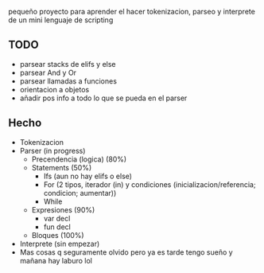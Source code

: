 pequeño proyecto para aprender el hacer tokenizacion, parseo y interprete de un mini lenguaje de scripting

## TODO
- parsear stacks de elifs y else
- parsear And y Or
- parsear llamadas a funciones
- orientacion a objetos
- añadir pos info a todo lo que se pueda en el parser

## Hecho
- Tokenizacion
- Parser (in progress)
    - Precendencia (logica) (80%)
    - Statements (50%)
        - Ifs (aun no hay elifs o else)
        - For (2 tipos, iterador (in) y condiciones (inicializacion/referencia; condicion; aumentar))
        - While
    - Expresiones (90%)
        - var decl
        - fun decl
    - Bloques (100%)
- Interprete (sin empezar)
- Mas cosas q seguramente olvido pero ya es tarde tengo sueño y mañana hay laburo lol